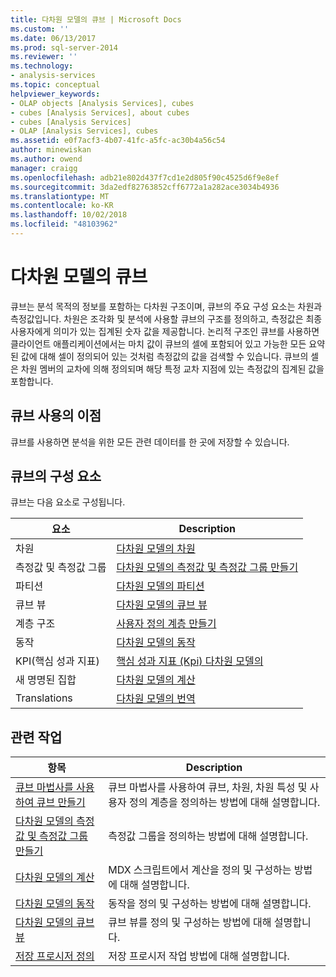 ```yaml
---
title: 다차원 모델의 큐브 | Microsoft Docs
ms.custom: ''
ms.date: 06/13/2017
ms.prod: sql-server-2014
ms.reviewer: ''
ms.technology:
- analysis-services
ms.topic: conceptual
helpviewer_keywords:
- OLAP objects [Analysis Services], cubes
- cubes [Analysis Services], about cubes
- cubes [Analysis Services]
- OLAP [Analysis Services], cubes
ms.assetid: e0f7acf3-4b07-41fc-a5fc-ac30b4a56c54
author: minewiskan
ms.author: owend
manager: craigg
ms.openlocfilehash: adb21e802d437f7cd1e2d805f90c4525d6f9e8ef
ms.sourcegitcommit: 3da2edf82763852cff6772a1a282ace3034b4936
ms.translationtype: MT
ms.contentlocale: ko-KR
ms.lasthandoff: 10/02/2018
ms.locfileid: "48103962"
---
```

# <a name="cubes-in-multidimensional-models"></a>다차원 모델의 큐브
  큐브는 분석 목적의 정보를 포함하는 다차원 구조이며, 큐브의 주요 구성 요소는 차원과 측정값입니다. 차원은 조각화 및 분석에 사용할 큐브의 구조를 정의하고, 측정값은 최종 사용자에게 의미가 있는 집계된 숫자 값을 제공합니다. 논리적 구조인 큐브를 사용하면 클라이언트 애플리케이션에서는 마치 값이 큐브의 셀에 포함되어 있고 가능한 모든 요약된 값에 대해 셀이 정의되어 있는 것처럼 측정값의 값을 검색할 수 있습니다. 큐브의 셀은 차원 멤버의 교차에 의해 정의되며 해당 특정 교차 지점에 있는 측정값의 집계된 값을 포함합니다.  
  
## <a name="benefits-of-using-cubes"></a>큐브 사용의 이점  
 큐브를 사용하면 분석을 위한 모든 관련 데이터를 한 곳에 저장할 수 있습니다.  
  
## <a name="components-of-cubes"></a>큐브의 구성 요소  
 큐브는 다음 요소로 구성됩니다.  
  
|요소|Description|  
|-------------|-----------------|  
|차원|[다차원 모델의 차원](dimensions-in-multidimensional-models.md)|  
|측정값 및 측정값 그룹|[다차원 모델의 측정값 및 측정값 그룹 만들기](create-measures-and-measure-groups-in-multidimensional-models.md)|  
|파티션|[다차원 모델의 파티션](partitions-in-multidimensional-models.md)|  
|큐브 뷰|[다차원 모델의 큐브 뷰](perspectives-in-multidimensional-models.md)|  
|계층 구조|[사용자 정의 계층 만들기](user-defined-hierarchies-create.md)|  
|동작|[다차원 모델의 동작](actions-in-multidimensional-models.md)|  
|KPI(핵심 성과 지표)|[핵심 성과 지표 &#40;Kpi&#41; 다차원 모델의](key-performance-indicators-kpis-in-multidimensional-models.md)|  
|새 명명된 집합|[다차원 모델의 계산](calculations-in-multidimensional-models.md)|  
|Translations|[다차원 모델의 번역](translations-in-multidimensional-models-analysis-services.md)|  
  
## <a name="related-tasks"></a>관련 작업  
  
|항목|Description|  
|-----------|-----------------|  
|[큐브 마법사를 사용하여 큐브 만들기](create-a-cube-using-the-cube-wizard.md)|큐브 마법사를 사용하여 큐브, 차원, 차원 특성 및 사용자 정의 계층을 정의하는 방법에 대해 설명합니다.|  
|[다차원 모델의 측정값 및 측정값 그룹 만들기](create-measures-and-measure-groups-in-multidimensional-models.md)|측정값 그룹을 정의하는 방법에 대해 설명합니다.|  
|[다차원 모델의 계산](calculations-in-multidimensional-models.md)|MDX 스크립트에서 계산을 정의 및 구성하는 방법에 대해 설명합니다.|  
|[다차원 모델의 동작](actions-in-multidimensional-models.md)|동작을 정의 및 구성하는 방법에 대해 설명합니다.|  
|[다차원 모델의 큐브 뷰](perspectives-in-multidimensional-models.md)|큐브 뷰를 정의 및 구성하는 방법에 대해 설명합니다.|  
|[저장 프로시저 정의](../multidimensional-models-extending-olap-stored-procedures/defining-stored-procedures.md)|저장 프로시저 작업 방법에 대해 설명합니다.|  
  
  
